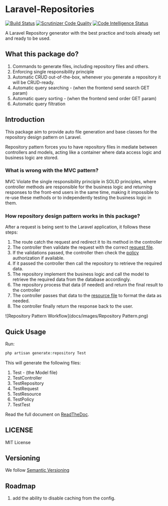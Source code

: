 # Laravel-Repositories
[![Build Status](https://scrutinizer-ci.com/g/mshamaseen/laravel-repositories/badges/build.png?b=main)](https://scrutinizer-ci.com/g/mshamaseen/laravel-repositories/build-status/main) [![Scrutinizer Code Quality](https://scrutinizer-ci.com/g/mshamaseen/laravel-repositories/badges/quality-score.png?b=main)](https://scrutinizer-ci.com/g/mshamaseen/laravel-repositories/?branch=main) [![Code Intelligence Status](https://scrutinizer-ci.com/g/mshamaseen/laravel-repositories/badges/code-intelligence.svg?b=main)](https://scrutinizer-ci.com/code-intelligence)

A Laravel Repository generator with the best practice and tools already set and ready to be used.

## What this package do?
1. Commands to generate files, including repository files and others.
2. Enforcing single responsibility principle
3. Automatic CRUD out-of-the-box, whenever you generate a repository it will be CRUD-ready.
4. Automatic query searching - (when the frontend send search GET param)
5. Automatic query sorting - (when the frontend send order GET param)
6. Automatic query filtration

## Introduction
This package aim to provide auto file generation and base classes for the repository design pattern on Laravel.

Repository pattern forces you to have repository files in mediate between controllers and models, acting like a container where data access logic and business logic are stored.

### What is wrong with the MVC pattern?

MVC Violate the single responsibility principle in SOLID principles, where controller methods are responsible for the business logic and returning responses to the front-end users in the same time, making it impossible to re-use these methods or to independently testing the business logic in them.

### How repository design pattern works in this package?

After a request is being sent to the Laravel application, it follows these steps:

1. The route catch the request and redirect it to its method in the controller
2. The controller then validate the request with the correct [request file](https://laravel.com/docs/validation#creating-form-requests).
3. If the validations passed, the controller then check the [policy](https://laravel.com/docs/authorization#creating-policies) authorization if available.
4. If it passed the controller then call the repository to retrieve the required data.
5. The repository implement the business logic and call the model to retrieve the required data from the database accordingly.
6. The repository process that data (if needed) and return the final result to the controller
7. The controller passes that data to the [resource file](https://laravel.com/docs/eloquent-resources) to format the data as needed.
8. The controller finally return the response back to the user.

![Repository Pattern Workflow](docs/images/Repository Pattern.png)


## Quick Usage

Run:

```php
php artisan generate:repository Test
```

This will generate the following files:
1. Test - (the Model file)
2. TestController
3. TestRepository
4. TestRequest
5. TestResource
6. TestPolicy
7. TestTest

Read the full document on [ReadTheDoc](https://laravel-repository-pattern.readthedocs.io/en/latest/index.html).

## LICENSE
MIT License


## Versioning
We follow [Semantic Versioning](https://semver.org/)

## Roadmap
1. add the ability to disable caching from the config.

